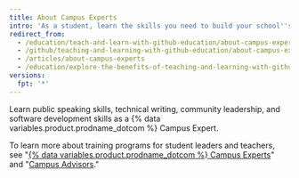 ```yaml
---
title: About Campus Experts
intro: 'As a student, learn the skills you need to build your school''s technology community and a real-world portfolio, with {% data variables.product.prodname_dotcom %} Campus Experts training.'
redirect_from:
  - /education/teach-and-learn-with-github-education/about-campus-experts
  - /github/teaching-and-learning-with-github-education/about-campus-experts
  - /articles/about-campus-experts
  - /education/explore-the-benefits-of-teaching-and-learning-with-github-education/about-campus-experts
versions:
  fpt: '*'
---
```

Learn public speaking skills, technical writing, community leadership, and software development skills as a {% data variables.product.prodname_dotcom %} Campus Expert. 

To learn more about training programs for student leaders and teachers, see "[{% data variables.product.prodname_dotcom %} Campus Experts](https://education.github.com/students/experts)" and "[Campus Advisors](https://education.github.com/teachers/advisors)."
